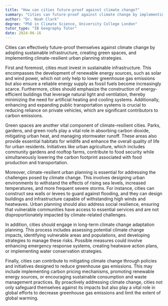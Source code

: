 ```yaml
---
title: "How can cities future-proof against climate change?"
summary: "Cities can future-proof against climate change by implementing sustainable infrastructure, green spaces, and climate-resilient urban planning."
author: "Dr. Noah Clark"
degree: "PhD in Climate Science, University College London"
tutor_type: "IB Geography Tutor"
date: 2024-06-16
---
```


Cities can effectively future-proof themselves against climate change by adopting sustainable infrastructure, creating green spaces, and implementing climate-resilient urban planning strategies.

First and foremost, cities must invest in sustainable infrastructure. This encompasses the development of renewable energy sources, such as solar and wind power, which not only help to lower greenhouse gas emissions but also ensure a reliable energy supply as fossil fuels become increasingly scarce. Furthermore, cities should emphasize the construction of energy-efficient buildings that leverage natural light and ventilation, thereby minimizing the need for artificial heating and cooling systems. Additionally, enhancing and expanding public transportation systems is crucial to reducing reliance on private vehicles, which are significant contributors to carbon emissions.

Green spaces are another vital component of climate-resilient cities. Parks, gardens, and green roofs play a vital role in absorbing carbon dioxide, mitigating urban heat, and managing stormwater runoff. These areas also provide essential habitats for wildlife and enhance the overall quality of life for urban residents. Initiatives like urban agriculture, which includes community gardens and rooftop farms, contribute to food security while simultaneously lowering the carbon footprint associated with food production and transportation.

Moreover, climate-resilient urban planning is essential for addressing the challenges posed by climate change. This involves designing urban environments to withstand the effects of rising sea levels, increased temperatures, and more frequent severe storms. For instance, cities can construct sea walls or levees to guard against flooding, and they can design buildings and infrastructure capable of withstanding high winds and heatwaves. Urban planning should also address social resilience, ensuring that vulnerable communities have access to essential services and are not disproportionately impacted by climate-related challenges.

In addition, cities should engage in long-term climate change adaptation planning. This process includes assessing potential climate change impacts, identifying vulnerable areas and populations, and developing strategies to manage these risks. Possible measures could involve enhancing emergency response systems, creating heatwave action plans, or implementing water conservation strategies.

Finally, cities can contribute to mitigating climate change through policies and initiatives designed to reduce greenhouse gas emissions. This may include implementing carbon pricing mechanisms, promoting renewable energy sources, or encouraging sustainable consumption and waste management practices. By proactively addressing climate change, cities not only safeguard themselves against its impacts but also play a vital role in global efforts to decrease greenhouse gas emissions and limit the extent of global warming.
    